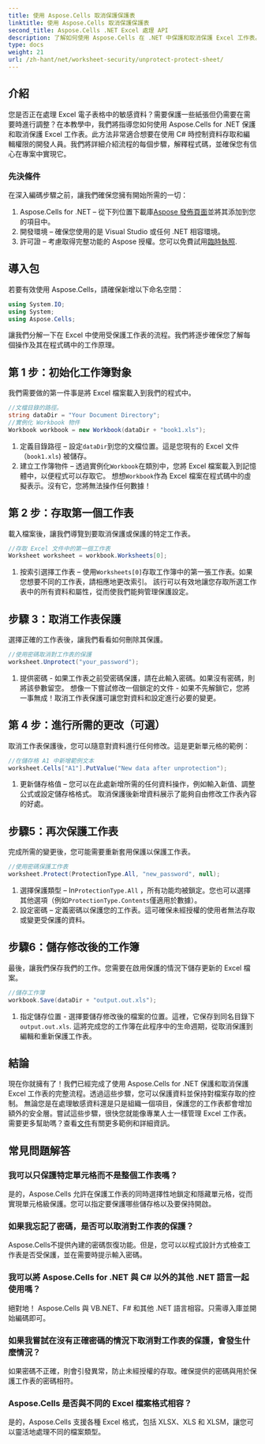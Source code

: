 ```yaml
---
title: 使用 Aspose.Cells 取消保護保護表
linktitle: 使用 Aspose.Cells 取消保護保護表
second_title: Aspose.Cells .NET Excel 處理 API
description: 了解如何使用 Aspose.Cells 在 .NET 中保護和取消保護 Excel 工作表。請按照此逐步指南來保護您的工作表。
type: docs
weight: 21
url: /zh-hant/net/worksheet-security/unprotect-protect-sheet/
---
```

## 介紹
您是否正在處理 Excel 電子表格中的敏感資料？需要保護一些紙張但仍需要在需要時進行調整？在本教學中，我們將指導您如何使用 Aspose.Cells for .NET 保護和取消保護 Excel 工作表。此方法非常適合想要在使用 C# 時控制資料存取和編輯權限的開發人員。我們將詳細介紹流程的每個步驟，解釋程式碼，並確保您有信心在專案中實現它。
### 先決條件
在深入編碼步驟之前，讓我們確保您擁有開始所需的一切：
1.  Aspose.Cells for .NET – 從下列位置下載庫[Aspose 發佈頁面](https://releases.aspose.com/cells/net/)並將其添加到您的項目中。
2. 開發環境 – 確保您使用的是 Visual Studio 或任何 .NET 相容環境。
3. 許可證 – 考慮取得完整功能的 Aspose 授權。您可以免費試用[臨時執照](https://purchase.aspose.com/temporary-license/).
## 導入包
若要有效使用 Aspose.Cells，請確保新增以下命名空間：
```csharp
using System.IO;
using System;
using Aspose.Cells;
```
讓我們分解一下在 Excel 中使用受保護工作表的流程。我們將逐步確保您了解每個操作及其在程式碼中的工作原理。
## 第 1 步：初始化工作簿對象
我們需要做的第一件事是將 Excel 檔案載入到我們的程式中。
```csharp
//文檔目錄的路徑。
string dataDir = "Your Document Directory";
//實例化 Workbook 物件
Workbook workbook = new Workbook(dataDir + "book1.xls");
```
1. 定義目錄路徑 – 設定`dataDir`到您的文檔位置。這是您現有的 Excel 文件（`book1.xls`) 被儲存。
2. 建立工作簿物件 – 透過實例化`Workbook`在類別中，您將 Excel 檔案載入到記憶體中，以便程式可以存取它。
想想`Workbook`作為 Excel 檔案在程式碼中的虛擬表示。沒有它，您將無法操作任何數據！
## 第 2 步：存取第一個工作表
載入檔案後，讓我們導覽到要取消保護或保護的特定工作表。
```csharp
//存取 Excel 文件中的第一個工作表
Worksheet worksheet = workbook.Worksheets[0];
```
1. 按索引選擇工作表 – 使用`Worksheets[0]`存取工作簿中的第一張工作表。如果您想要不同的工作表，請相應地更改索引。
該行可以有效地讓您存取所選工作表中的所有資料和屬性，從而使我們能夠管理保護設定。
## 步驟 3：取消工作表保護
選擇正確的工作表後，讓我們看看如何刪除其保護。
```csharp
//使用密碼取消對工作表的保護
worksheet.Unprotect("your_password");
```
1. 提供密碼 - 如果工作表之前受密碼保護，請在此輸入密碼。如果沒有密碼，則將該參數留空。
想像一下嘗試修改一個鎖定的文件 - 如果不先解鎖它，您將一事無成！取消工作表保護可讓您對資料和設定進行必要的變更。
## 第 4 步：進行所需的更改（可選）
取消工作表保護後，您可以隨意對資料進行任何修改。這是更新單元格的範例：
```csharp
//在儲存格 A1 中新增範例文本
worksheet.Cells["A1"].PutValue("New data after unprotection");
```
1. 更新儲存格值 – 您可以在此處新增所需的任何資料操作，例如輸入新值、調整公式或設定儲存格格式。
取消保護後新增資料展示了能夠自由修改工作表內容的好處。
## 步驟5：再次保護工作表
完成所需的變更後，您可能需要重新套用保護以保護工作表。
```csharp
//使用密碼保護工作表
worksheet.Protect(ProtectionType.All, "new_password", null);
```
1. 選擇保護類型 – In`ProtectionType.All` ，所有功能均被鎖定。您也可以選擇其他選項（例如`ProtectionType.Contents`僅適用於數據）。
2. 設定密碼 – 定義密碼以保護您的工作表。這可確保未經授權的使用者無法存取或變更受保護的資料。
## 步驟6：儲存修改後的工作簿
最後，讓我們保存我們的工作。您需要在啟用保護的情況下儲存更新的 Excel 檔案。
```csharp
//儲存工作簿
workbook.Save(dataDir + "output.out.xls");
```
1. 指定儲存位置 - 選擇要儲存修改後的檔案的位置。這裡，它保存到同名目錄下`output.out.xls`.
這將完成您的工作簿在此程序中的生命週期，從取消保護到編輯和重新保護工作表。

## 結論
現在你就擁有了！我們已經完成了使用 Aspose.Cells for .NET 保護和取消保護 Excel 工作表的完整流程。透過這些步驟，您可以保護資料並保持對檔案存取的控制。 
無論您是在處理敏感資料還是只是組織一個項目，保護您的工作表都會增加額外的安全層。嘗試這些步驟，很快您就能像專業人士一樣管理 Excel 工作表。需要更多幫助嗎？查看[文件](https://reference.aspose.com/cells/net/)有關更多範例和詳細資訊。
## 常見問題解答
### 我可以只保護特定單元格而不是整個工作表嗎？  
是的，Aspose.Cells 允許在保護工作表的同時選擇性地鎖定和隱藏單元格，從而實現單元格級保護。您可以指定要保護哪些儲存格以及要保持開啟。
### 如果我忘記了密碼，是否可以取消對工作表的保護？  
Aspose.Cells不提供內建的密碼恢復功能。但是，您可以以程式設計方式檢查工作表是否受保護，並在需要時提示輸入密碼。
### 我可以將 Aspose.Cells for .NET 與 C# 以外的其他 .NET 語言一起使用嗎？  
絕對地！ Aspose.Cells 與 VB.NET、F# 和其他 .NET 語言相容。只需導入庫並開始編碼即可。
### 如果我嘗試在沒有正確密碼的情況下取消對工作表的保護，會發生什麼情況？  
如果密碼不正確，則會引發異常，防止未經授權的存取。確保提供的密碼與用於保護工作表的密碼相符。
### Aspose.Cells 是否與不同的 Excel 檔案格式相容？  
是的，Aspose.Cells 支援各種 Excel 格式，包括 XLSX、XLS 和 XLSM，讓您可以靈活地處理不同的檔案類型。
